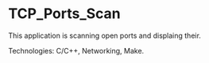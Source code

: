 # TCP_Ports_Scan

This application is scanning open ports and displaing their.

Technologies: C/C++, Networking, Make.
